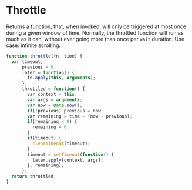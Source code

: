 # Throttle
Returns a function, that, when invoked, will only be triggered at most once during a given window of time. Normally, the throttled function will run as much as it can, without ever going more than once per `wait` duration.
Use case: infinite scrolling.

```javascript
function throttle(fn, time) {
  var timeout,
      previous = 0,
      later = function() {
        fn.apply(this, arguments);
      },
      throttled = function() {
        var context = this;
        var args = arguments;
        var now = Date.now();
        if(!previous) previous = now;
        var remaining = time - (now - previous);
        if(remaining < 0) {
          remaining = 0;
        }
        if(timeout) {
          clearTimeout(timeout);
        }
        timeout = setTimeout(function() {
          later.apply(context, args);
        }, remaining);
      };
  return throttled;
}
```
